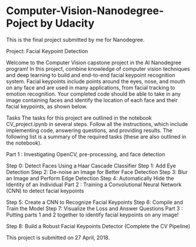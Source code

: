 # Computer-Vision-Nanodegree-Poject by Udacity
This is the final project submitted by me for Nanodegree.

Project: Facial Keypoint Detection

Welcome to the Computer Vision capstone project in the AI Nanodegree program! In this project, combine knowledge of computer vision techniques and deep learning to build and end-to-end facial keypoint recognition system. Facial keypoints include points around the eyes, nose, and mouth on any face and are used in many applications, from facial tracking to emotion recognition. Your completed code should be able to take in any image containing faces and identify the location of each face and their facial keypoints, as shown below.

Tasks
The tasks for this project are outlined in the notebook CV_project.ipynb in several steps. Follow all the instructions, which include implementing code, answering questions, and providing results. The following list is a summary of the required tasks (these are also outlined in the notebook).

Part 1 : Investigating OpenCV, pre-processing, and face detection

Step 0: Detect Faces Using a Haar Cascade Classifier
Step 1: Add Eye Detection
Step 2: De-noise an Image for Better Face Detection
Step 3: Blur an Image and Perform Edge Detection
Step 4: Automatically Hide the Identity of an Individual
Part 2 : Training a Convolutional Neural Network (CNN) to detect facial keypoints

Step 5: Create a CNN to Recognize Facial Keypoints
Step 6: Compile and Train the Model
Step 7: Visualize the Loss and Answer Questions
Part 3 : Putting parts 1 and 2 together to identify facial keypoints on any image!

Step 8: Build a Robust Facial Keypoints Detector (Complete the CV Pipeline)


This project is submitted on 27 April, 2018.
